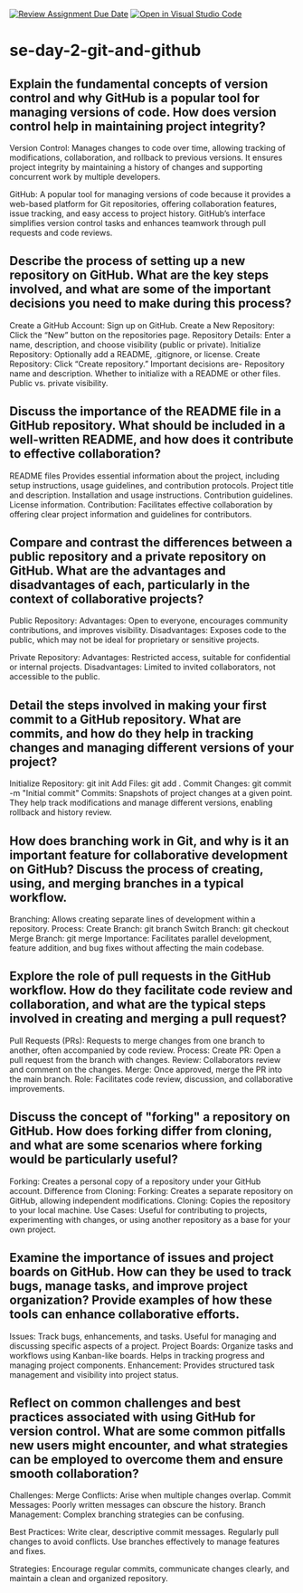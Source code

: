 [![Review Assignment Due Date](https://classroom.github.com/assets/deadline-readme-button-22041afd0340ce965d47ae6ef1cefeee28c7c493a6346c4f15d667ab976d596c.svg)](https://classroom.github.com/a/8wgCKhpZ)
[![Open in Visual Studio Code](https://classroom.github.com/assets/open-in-vscode-2e0aaae1b6195c2367325f4f02e2d04e9abb55f0b24a779b69b11b9e10269abc.svg)](https://classroom.github.com/online_ide?assignment_repo_id=15619601&assignment_repo_type=AssignmentRepo)
# se-day-2-git-and-github
## Explain the fundamental concepts of version control and why GitHub is a popular tool for managing versions of code. How does version control help in maintaining project integrity?
Version Control: Manages changes to code over time, allowing tracking of modifications, collaboration, and rollback to previous versions. It ensures project integrity by maintaining a history of changes and supporting concurrent work by multiple developers.

GitHub: A popular tool for managing versions of code because it provides a web-based platform for Git repositories, offering collaboration features, issue tracking, and easy access to project history. GitHub’s interface simplifies version control tasks and enhances teamwork through pull requests and code reviews.

## Describe the process of setting up a new repository on GitHub. What are the key steps involved, and what are some of the important decisions you need to make during this process?
Create a GitHub Account: Sign up on GitHub.
Create a New Repository: Click the “New” button on the repositories page.
Repository Details: Enter a name, description, and choose visibility (public or private).
Initialize Repository: Optionally add a README, .gitignore, or license.
Create Repository: Click “Create repository.”
Important decisions are- Repository name and description.
Whether to initialize with a README or other files.
Public vs. private visibility.

## Discuss the importance of the README file in a GitHub repository. What should be included in a well-written README, and how does it contribute to effective collaboration?

README files Provides essential information about the project, including setup instructions, usage guidelines, and contribution protocols.
Project title and description.
Installation and usage instructions.
Contribution guidelines.
License information.
Contribution: Facilitates effective collaboration by offering clear project information and guidelines for contributors.

## Compare and contrast the differences between a public repository and a private repository on GitHub. What are the advantages and disadvantages of each, particularly in the context of collaborative projects?
Public Repository:
Advantages: Open to everyone, encourages community contributions, and improves visibility.
Disadvantages: Exposes code to the public, which may not be ideal for proprietary or sensitive projects.

Private Repository:
Advantages: Restricted access, suitable for confidential or internal projects.
Disadvantages: Limited to invited collaborators, not accessible to the public.

## Detail the steps involved in making your first commit to a GitHub repository. What are commits, and how do they help in tracking changes and managing different versions of your project?
Initialize Repository: git init
Add Files: git add .
Commit Changes: git commit -m "Initial commit"
Commits: Snapshots of project changes at a given point. They help track modifications and manage different versions, enabling rollback and history review.

## How does branching work in Git, and why is it an important feature for collaborative development on GitHub? Discuss the process of creating, using, and merging branches in a typical workflow.
Branching: Allows creating separate lines of development within a repository.
Process:
Create Branch: git branch <branch-name>
Switch Branch: git checkout <branch-name>
Merge Branch: git merge <branch-name>
Importance: Facilitates parallel development, feature addition, and bug fixes without affecting the main codebase.

## Explore the role of pull requests in the GitHub workflow. How do they facilitate code review and collaboration, and what are the typical steps involved in creating and merging a pull request?
Pull Requests (PRs): Requests to merge changes from one branch to another, often accompanied by code review.
Process:
Create PR: Open a pull request from the branch with changes.
Review: Collaborators review and comment on the changes.
Merge: Once approved, merge the PR into the main branch.
Role: Facilitates code review, discussion, and collaborative improvements.

## Discuss the concept of "forking" a repository on GitHub. How does forking differ from cloning, and what are some scenarios where forking would be particularly useful?
Forking: Creates a personal copy of a repository under your GitHub account.
Difference from Cloning:
Forking: Creates a separate repository on GitHub, allowing independent modifications.
Cloning: Copies the repository to your local machine.
Use Cases: Useful for contributing to projects, experimenting with changes, or using another repository as a base for your own project.

## Examine the importance of issues and project boards on GitHub. How can they be used to track bugs, manage tasks, and improve project organization? Provide examples of how these tools can enhance collaborative efforts.
Issues: Track bugs, enhancements, and tasks. Useful for managing and discussing specific aspects of a project.
Project Boards: Organize tasks and workflows using Kanban-like boards. Helps in tracking progress and managing project components.
Enhancement: Provides structured task management and visibility into project status.

## Reflect on common challenges and best practices associated with using GitHub for version control. What are some common pitfalls new users might encounter, and what strategies can be employed to overcome them and ensure smooth collaboration?
Challenges:
Merge Conflicts: Arise when multiple changes overlap.
Commit Messages: Poorly written messages can obscure the history.
Branch Management: Complex branching strategies can be confusing.

Best Practices:
Write clear, descriptive commit messages.
Regularly pull changes to avoid conflicts.
Use branches effectively to manage features and fixes.

Strategies: Encourage regular commits, communicate changes clearly, and maintain a clean and organized repository.







